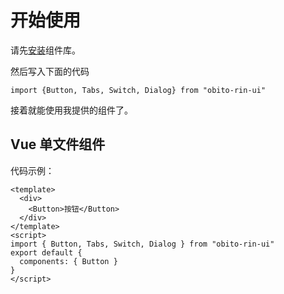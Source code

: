 # 开始使用

请先[安装](#/doc/install)组件库。

然后写入下面的代码

```
import {Button, Tabs, Switch, Dialog} from "obito-rin-ui"
```

接着就能使用我提供的组件了。

## Vue 单文件组件

代码示例：

```
<template>
  <div>
    <Button>按钮</Button>
  </div>
</template>
<script>
import { Button, Tabs, Switch, Dialog } from "obito-rin-ui"
export default {
  components: { Button }
}
</script>
```
